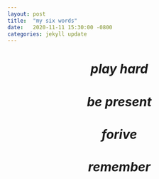 ```yaml
---
layout: post
title:  "my six words"
date:   2020-11-11 15:30:00 -0800
categories: jekyll update
---
```


<h1 style="text-align:center"><i>play hard</i></h1>
<h1 style="text-align:center"><i>be present</i></h1>
<h1 style="text-align:center"><i>forive</i></h1>
<h1 style="text-align:center"><i>remember</i></h1>



